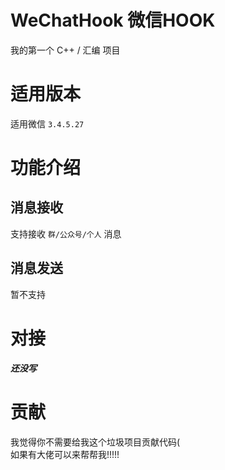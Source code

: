 # WeChatHook 微信HOOK  
我的第一个 C++ / 汇编 项目
# 适用版本
适用微信 `3.4.5.27`  
# 功能介绍
## 消息接收
支持接收 `群/公众号/个人` 消息  
## 消息发送
暂不支持
# 对接
***还没写***
# 贡献
我觉得你不需要给我这个垃圾项目贡献代码(  
如果有大佬可以来帮帮我!!!!!

